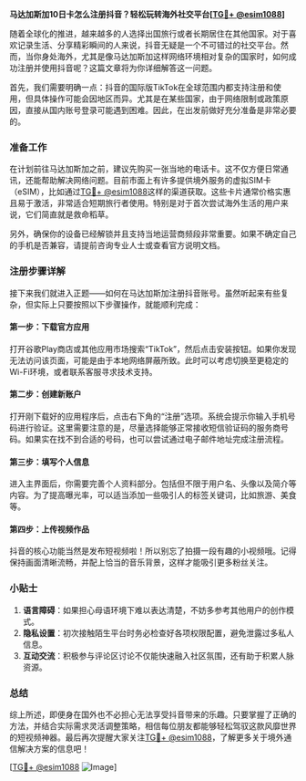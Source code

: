 **马达加斯加10日卡怎么注册抖音？轻松玩转海外社交平台[[TG💪+ @esim1088](https://t.me/s/esim1088)]**

随着全球化的推进，越来越多的人选择出国旅行或者长期居住在其他国家。对于喜欢记录生活、分享精彩瞬间的人来说，抖音无疑是一个不可错过的社交平台。然而，当你身处海外，尤其是像马达加斯加这样网络环境相对复杂的国家时，如何成功注册并使用抖音呢？这篇文章将为你详细解答这一问题。

首先，我们需要明确一点：抖音的国际版TikTok在全球范围内都支持注册和使用，但具体操作可能会因地区而异。尤其是在某些国家，由于网络限制或政策原因，直接从国内账号登录可能遇到困难。因此，在出发前做好充分准备是非常必要的。

### 准备工作

在计划前往马达加斯加之前，建议先购买一张当地的电话卡。这不仅方便日常通讯，还能帮助解决网络问题。目前市面上有许多提供境外服务的虚拟SIM卡（eSIM），比如通过[TG💪+ @esim1088](https://t.me/s/esim1088)这样的渠道获取。这些卡片通常价格实惠且易于激活，非常适合短期旅行者使用。特别是对于首次尝试海外生活的用户来说，它们简直就是救命稻草。

另外，确保你的设备已经解锁并且支持当地运营商频段非常重要。如果不确定自己的手机是否兼容，请提前咨询专业人士或查看官方说明文档。

### 注册步骤详解

接下来我们就进入正题——如何在马达加斯加注册抖音账号。虽然听起来有些复杂，但实际上只要按照以下步骤操作，就能顺利完成：

#### 第一步：下载官方应用

打开谷歌Play商店或其他应用市场搜索“TikTok”，然后点击安装按钮。如果你发现无法访问该页面，可能是由于本地网络屏蔽所致。此时可以考虑切换至更稳定的Wi-Fi环境，或者联系客服寻求技术支持。

#### 第二步：创建新账户

打开刚下载好的应用程序后，点击右下角的“注册”选项。系统会提示你输入手机号码进行验证。这里需要注意的是，尽量选择能够正常接收短信验证码的服务商号码。如果实在找不到合适的号码，也可以尝试通过电子邮件地址完成注册流程。

#### 第三步：填写个人信息

进入主界面后，你需要完善个人资料部分。包括但不限于用户名、头像以及简介等内容。为了提高曝光率，可以适当添加一些吸引人的标签关键词，比如旅游、美食等。

#### 第四步：上传视频作品

抖音的核心功能当然是发布短视频啦！所以别忘了拍摄一段有趣的小视频哦。记得保持画面清晰流畅，并配上恰当的音乐背景，这样才能吸引更多粉丝关注。

### 小贴士

1. **语言障碍**：如果担心母语环境下难以表达清楚，不妨多参考其他用户的创作模式。
2. **隐私设置**：初次接触陌生平台时务必检查好各项权限配置，避免泄露过多私人信息。
3. **互动交流**：积极参与评论区讨论不仅能快速融入社区氛围，还有助于积累人脉资源。

### 总结

综上所述，即便身在国外也不必担心无法享受抖音带来的乐趣。只要掌握了正确的方法，并结合实际需求灵活调整策略，相信每位朋友都能够轻松驾驭这款风靡世界的短视频神器。最后再次提醒大家关注[TG💪+ @esim1088](https://t.me/s/esim1088)，了解更多关于境外通信解决方案的信息吧！

[[TG💪+ @esim1088](https://t.me/s/esim1088) ![Image](https://i.postimg.cc/4NQfJmqS/Snipaste-2025-05-13-00-14-12.png)]